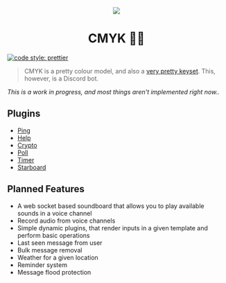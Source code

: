 <div align="center">
  <img src='https://d.pr/i/NcfPDt/5LjTzdr5.png' />
  <h1>CMYK 👨‍🎨</h1>
</div>

[![code style: prettier](https://img.shields.io/badge/code_style-prettier-ff69b4.svg?style=flat-square)](https://github.com/prettier/prettier)

> CMYK is a pretty colour model, and also a [very pretty keyset](http://d.pr/i/3KEMFN/3vyntih8). This, however, is a Discord bot.

*This is a work in progress, and most things aren't implemented right now..*

## Plugins
* [Ping](./plugins/ping/index.js)
* [Help](./plugins/help/index.js)
* [Crypto](./plugins/crypto/index.js)
* [Poll](./plugins/poll/index.js)
* [Timer](./plugins/timer/index.js)
* [Starboard](./plugins/star/index.js)

## Planned Features
* A web socket based soundboard that allows you to play available sounds in a voice channel
* Record audio from voice channels
* Simple dynamic plugins, that render inputs in a given template and perform basic operations
* Last seen message from user
* Bulk message removal
* Weather for a given location
* Reminder system
* Message flood protection
